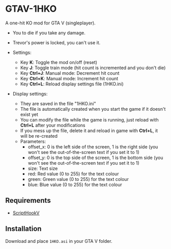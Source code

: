 # GTAV-1HKO

A one-hit KO mod for GTA V (singleplayer).

* You to die if you take any damage.
* Trevor's power is locked, you can't use it.
* Settings:
  * Key **K**: Toggle the mod on/off (reset)
  * Key **J**: Toggle train mode (hit count is incremented and you don't die)
  * Key **Ctrl+J**: Manual mode: Decrement hit count
  * Key **Ctrl+K**: Manual mode: Increment hit count
  * Key **Ctrl+L**: Reload display settings file (1HKO.ini)
  
* Display settings:
  * They are saved in the file "1HKO.ini"
  * The file is automatically created when you start the game if it doesn't exist yet
  * You can modify the file while the game is running, just reload with **Ctrl+L** after your modifications
  * If you mess up the file, delete it and reload in game with **Ctrl+L**, it will be re-created
  * Parameters:
    * offset_x: 0 is the left side of the screen, 1 is the right side (you won't see the out-of-the-screen text if you set it to 1)
    * offset_y: 0 is the top side of the screen, 1 is the bottom side (you won't see the out-of-the-screen text if you set it to 1)
    * size: Text size
    * red: Red value (0 to 255) for the text colour
    * green: Green value (0 to 255) for the text colour
    * blue: Blue value (0 to 255) for the text colour

## Requirements

- [ScriptHookV](https://www.gta5-mods.com/tools/script-hook-v)

## Installation

Download and place `1HKO.asi` in your GTA V folder.
